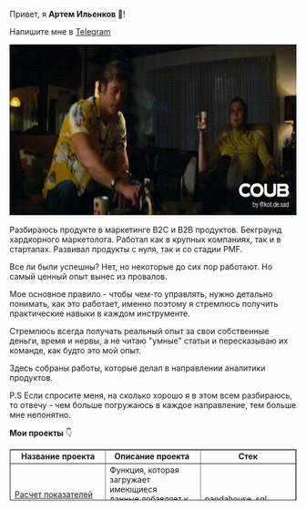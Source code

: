<p style="text-align: left;">Привет, я <strong>Артем Ильенков&nbsp;👋</strong>!</p>
<p style="text-align: left;">Напишите мне в <a href="https://t.me/ailienkov">Telegram</a></p>
<div align="center">
  <img src="https://github.com/artem-ilienkov/ailienkov/blob/main/1672849872_looped_1672849871.gif" width="600" height="300"/>
</div>
<p style="text-align: left;">Разбираюсь продукте в маркетинге B2C и B2B продуктов. Бекграунд хардкорного маркетолога. Работал как в крупных компаниях, так и в стартапах. Развивал продукты с нуля, так и со стадии PMF.</p>
<p style="text-align: left;">Все ли были успешны? Нет, но некоторые до сих пор работают. Но самый ценный опыт вынес из провалов.</p>
<p style="text-align: left;">Мое основное правило - чтобы чем-то управлять, нужно детально понимать, как это работает, именно поэтому я стремлюсь получить практические навыки в каждом инструменте.</p>
<p style="text-align: left;">Стремлюсь всегда получать реальный опыт за свои собственные деньги, время и нервы, а не читаю "умные" статьи и пересказываю их команде, как будто это мой опыт.</p>
<p>Здесь собраны работы, которые делал в направлении аналитики продуктов.</p>
<p>P.S Если спросите меня, на сколько хорошо я в этом всем разбираюсь, то отвечу - чем больше погружаюсь в каждое направление, тем больше мне непонятно.</p>
<p><strong>Мои проекты</strong>&nbsp;👇</p>
<table border="1" style="border-collapse: collapse; width: 100%; height: 90px;">
<tbody>
<tr style="height: 18px;">
<td style="width: 33.3333%; height: 18px; text-align: center;"><strong>Название проекта</strong></td>
<td style="width: 33.3333%; height: 18px; text-align: center;"><strong>Описание проекта&nbsp;</strong></td>
<td style="width: 33.3333%; height: 18px; text-align: center;"><strong>Стек</strong></td>
</tr>
<tr style="height: 18px;">
<td style="width: 33.3333%; height: 18px;"><a href="https://github.com/artem-ilienkov/sql_function">Расчет показателей юнит-экономики</a></td>
<td style="width: 33.3333%; height: 18px;">Функция, которая загружает имеющиеся данные,добавляет к ним обновленные и рассчитывает показатели</td>
<td style="width: 33.3333%; height: 18px;">pandahouse, sql</td>
</tr>
<tr style="height: 18px;">
<td style="width: 33.3333%; height: 18px;"></td>
<td style="width: 33.3333%; height: 18px;"></td>
<td style="width: 33.3333%; height: 18px;"></td>
</tr>
<tr style="height: 18px;">
<td style="width: 33.3333%; height: 18px;"></td>
<td style="width: 33.3333%; height: 18px;"></td>
<td style="width: 33.3333%; height: 18px;"></td>
</tr>
<tr style="height: 18px;">
<td style="width: 33.3333%; height: 18px;"></td>
<td style="width: 33.3333%; height: 18px;"></td>
<td style="width: 33.3333%; height: 18px;"></td>
</tr>
</tbody>
</table>
